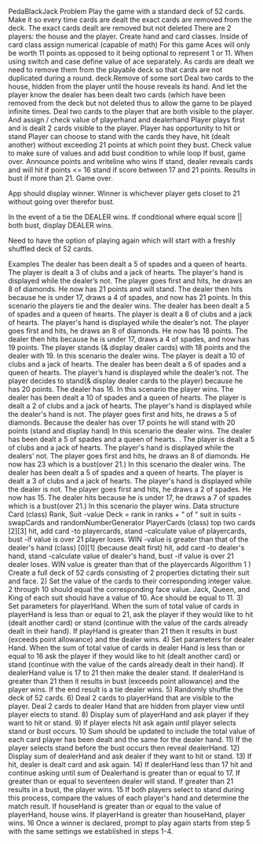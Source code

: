 PedaBlackJack
Problem
Play the game with a standard deck of 52 cards. Make it so every time cards are dealt the exact cards are removed from the deck.
The exact cards dealt are removed but not deleted
There are 2 players: the house and the player. Create hand and card classes.
Inside of card class assign numerical (capable of math)
For this game Aces will only be worth 11 points as opposed to it being optional to represent 1 or 11.
When using switch and case define value of ace separately.
As cards are dealt we need to remove them from the playable deck so that cards are not duplicated during a round.
deck.Remove of some sort
Deal two cards to the house, hidden from the player until the house reveals its hand.
And let the player know the dealer has been dealt two cards (which have been removed from the deck but not deleted thus to allow the game to be played infinite times.
Deal two cards to the player that are both visible to the player.
And assign / check value of playerhand and dealerhand
Player plays first and is dealt 2 cards visible to the player.
Player has opportunity to hit or stand
Player can choose to stand with the cards they have, hit (dealt another) without exceeding 21 points at which point they bust.
Check value to make sure of values and add bust condition to while loop
If bust, game over.
Announce points and writeline who wins
If stand, dealer reveals cards and will hit if points <= 16 stand if score between 17 and 21 points. Results in bust if more than 21. Game over.

App should display winner. Winner is whichever player gets closet to 21 without going over therefor bust.

In the event of a tie the DEALER wins. If conditional where equal score || both bust, display DEALER wins.

Need to have the option of playing again which will start with a freshly shuffled deck of 52 cards.

Examples
The dealer has been dealt a 5 of spades and a queen of hearts. The player is dealt a 3 of clubs and a jack of hearts. The player's hand is displayed while the dealer’s not. The player goes first and hits, he draws an 8 of diamonds. He now has 21 points and will stand. The dealer then hits because he is under 17, draws a 4 of spades, and now has 21 points. In this scenario the players tie and the dealer wins.
The dealer has been dealt a 5 of spades and a queen of hearts. The player is dealt a 8 of clubs and a jack of hearts. The player's hand is displayed while the dealer’s not. The player goes first and hits, he draws an 8 of diamonds. He now has 18 points. The dealer then hits because he is under 17, draws a 4 of spades, and now has 19 points. The player stands (& display dealer cards) with 18 points and the dealer with 19. In this scenario the dealer wins.
The player is dealt a 10 of clubs and a jack of hearts. The dealer has been dealt a 6 of spades and a queen of hearts. The player’s hand is displayed while the dealer’s not. The player decides to stand(& display dealer cards to the player) because he has 20 points. The dealer has 16. In this scenario the player wins.
The dealer has been dealt a 10 of spades and a queen of hearts. The player is dealt a 2 of clubs and a jack of hearts. The player's hand is displayed while the dealer's hand is not. The player goes first and hits, he draws a 5 of diamonds. Because the dealer has over 17 points he will stand with 20 points (stand and display hand) In this scenario the dealer wins.
The dealer has been dealt a 5 of spades and a queen of hearts. . The player is dealt a 5 of clubs and a jack of hearts. The player's hand is displayed while the dealers’ not. The player goes first and hits, he draws an 8 of diamonds. He now has 23 which is a bust(over 21.) In this scenario the dealer wins.
The dealer has been dealt a 5 of spades and a queen of hearts. The player is dealt a 3 of clubs and a jack of hearts. The player's hand is displayed while the dealer is not. The player goes first and hits, he draws a 2 of spades. He now has 15. The dealer hits because he is under 17, he draws a 7 of spades which is a bust(over 21.) In this scenario the player wins.
Data structure
Card (class) Rank, Suit -value Deck = rank in ranks + “ of “ suit in suits -swapCards and randomNumberGenerator PlayerCards (class) top two cards [2][3] hit, add card -to playercards, stand -calculate value of playercards, bust -if value is over 21 player loses. WIN -value is greater than that of the dealer's hand (class) [0][1] (because dealt first) hit, add card -to dealer's hand, stand -calculate value of dealer's hand, bust -if value is over 21 dealer loses. WIN value is greater than that of the playercards
Algorithm 1 ) Create a full deck of 52 cards consisting of 2 properties dictating their suit and face. 2) Set the value of the cards to their corresponding integer value. 2 through 10 should equal the corresponding face value. Jack, Queen, and King of each suit should have a value of 10. Ace should be equal to 11. 3) Set parameters for playerHand. When the sum of total value of cards in playerHand is less than or equal to 21, ask the player if they would like to hit (dealt another card) or stand (continue with the value of the cards already dealt in their hand). If playHand is greater than 21 then it results in bust (exceeds point allowance) and the dealer wins. 4) Set parameters for dealer Hand. When the sum of total value of cards in dealer Hand is less than or equal to 16 ask the player if they would like to hit (dealt another card) or stand (continue with the value of the cards already dealt in their hand). If dealerHand value is 17 to 21 then make the dealer stand. If dealerHand is greater than 21 then it results in bust (exceeds point allowance) and the player wins. If the end result is a tie dealer wins. 5) Randomly shuffle the deck of 52 cards. 6) Deal 2 cards to playerHand that are visible to the player.
Deal 2 cards to dealer Hand that are hidden from player view until player elects to stand. 8) Display sum of playerHand and ask player if they want to hit or stand. 9) If player elects hit ask again until player selects stand or bust occurs.
10 Sum should be updated to include the total value of each card player has been dealt and the same for the dealer hand. 11) If the player selects stand before the bust occurs then reveal dealerHand. 12) Display sum of dealerHand and ask dealer if they want to hit or stand. 13) If hit, dealer is dealt card and ask again. 14) If dealerHand less than 17 hit and continue asking until sum of Dealerhand is greater than or equal to 17. If greater than or equal to seventeen dealer will stand. If greater than 21 results in a bust, the player wins.
15 If both players select to stand during this process, compare the values of each player's hand and determine the match result. If houseHand is greater than or equal to the value of playerHand, house wins. If playerHand is greater than houseHand, player wins.
16 Once a winner is declared, prompt to play again starts from step 5 with the same settings we established in steps 1-4.
